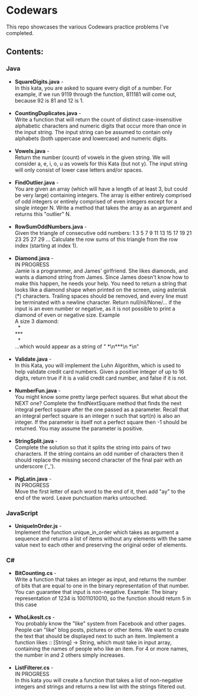 # Codewars
This repo showcases the various Codewars practice problems I've completed.

<h2>Contents:</h2>

<div>
<h3>Java</h3>
  
<ul>
  <li>
    <b>SquareDigits.java</b> - <br>
     In this kata, you are asked to square every digit of a number.
     For example, if we run 9119 through the function, 811181 will come out, because 92 is 81 and 12 is 1.
  </li>
  <br>
  <li>
    <b>CountingDuplicates.java</b> - <br>
    Write a function that will return the count of distinct case-insensitive alphabetic characters and numeric digits that occur more than once in the input string. The input       string can be assumed to contain only alphabets (both uppercase and lowercase) and numeric digits.
  </li>
  <br>
  <li>
    <b>Vowels.java</b> - <br>
    Return the number (count) of vowels in the given string.
    We will consider a, e, i, o, u as vowels for this Kata (but not y).
    The input string will only consist of lower case letters and/or spaces.
  </li>
  <br>
  <li>
    <b>FindOutlier.java</b> - <br>
    You are given an array (which will have a length of at least 3, but could be very large) containing integers. The array is either entirely comprised of odd integers or           entirely comprised of even integers except for a single integer N. Write a method that takes the array as an argument and returns this "outlier" N.
  </li>
  <br>
  <li>
    <b>RowSumOddNumbers.java</b> - <br>
    Given the triangle of consecutive odd numbers:
                 1
              3     5
           7     9    11
       13    15    17    19
    21    23    25    27    29
    ...
    Calculate the row sums of this triangle from the row index (starting at index 1).
  </li>
  <br>
  <li>
    <b>Diamond.java</b> - <br>
    IN PROGRESS<br>
    Jamie is a programmer, and James' girlfriend. She likes diamonds, and wants a diamond string from James. Since James doesn't know how to make this happen, he needs your         help.
    You need to return a string that looks like a diamond shape when printed on the screen, using asterisk (*) characters. Trailing spaces should be removed, and every line must     be terminated with a newline character.
    Return null/nil/None/... if the input is an even number or negative, as it is not possible to print a diamond of even or negative size.
    Example<br>
    A size 3 diamond:<br>
    &nbsp&nbsp*<br>
    ***<br>
    &nbsp&nbsp*<br>
    ...which would appear as a string of " *\n***\n *\n"
  </li>
  <br>
  <li>
    <b>Validate.java</b> - <br>
    In this Kata, you will implement the Luhn Algorithm, which is used to help validate credit card numbers.
    Given a positive integer of up to 16 digits, return true if it is a valid credit card number, and false if it is not.
  </li>
  <br>
  <li>
    <b>NumberFun.java</b> - <br>
    You might know some pretty large perfect squares. But what about the NEXT one?
    Complete the findNextSquare method that finds the next integral perfect square after the one passed as a parameter. Recall that an integral perfect square is an integer n       such that sqrt(n) is also an integer.
    If the parameter is itself not a perfect square then -1 should be returned. You may assume the parameter is positive.
  </li>
  <br>
  <li>
    <b>StringSplit.java</b> - <br>
    Complete the solution so that it splits the string into pairs of two characters. If the string contains an odd number of characters then it should replace the missing second     character of the final pair with an underscore ('_').
  </li>
  <br>
  <li>
    <b>PigLatin.java</b> - <br>
    IN PROGRESS<br>
    Move the first letter of each word to the end of it, then add "ay" to the end of the word. Leave punctuation marks untouched.
  </li>
</ul>
</div>

<div>
<h3>JavaScript</h3>

<ul>
  <li>
    <b>UniqueInOrder.js</b> - <br>
    Implement the function unique_in_order which takes as argument a sequence and returns a list of items without any elements with the same value next to each other and             preserving the original order of elements.
  </li>
</ul>
</div>

<div>
<h3>C#</h3>

<ul>
  <li>
    <b>BitCounting.cs</b> - <br>
    Write a function that takes an integer as input, and returns the number of bits that are equal to one in the binary representation of that number. You can guarantee that         input is non-negative.
    Example: The binary representation of 1234 is 10011010010, so the function should return 5 in this case
  </li>
  <br>
  <li>
    <b>WhoLikesIt.cs</b> - <br>
    You probably know the "like" system from Facebook and other pages. People can "like" blog posts, pictures or other items. We want to create the text that should be displayed     next to such an item.
    Implement a function likes :: [String] -> String, which must take in input array, containing the names of people who like an item. For 4 or more names, the number in and 2       others simply increases.
  </li>
  <br>
  <li>
    <b>ListFilterer.cs</b> - <br>
    IN PROGRESS<br>
    In this kata you will create a function that takes a list of non-negative integers and strings and returns a new list with the strings filtered out.
  </li>
</ul>
</div>
